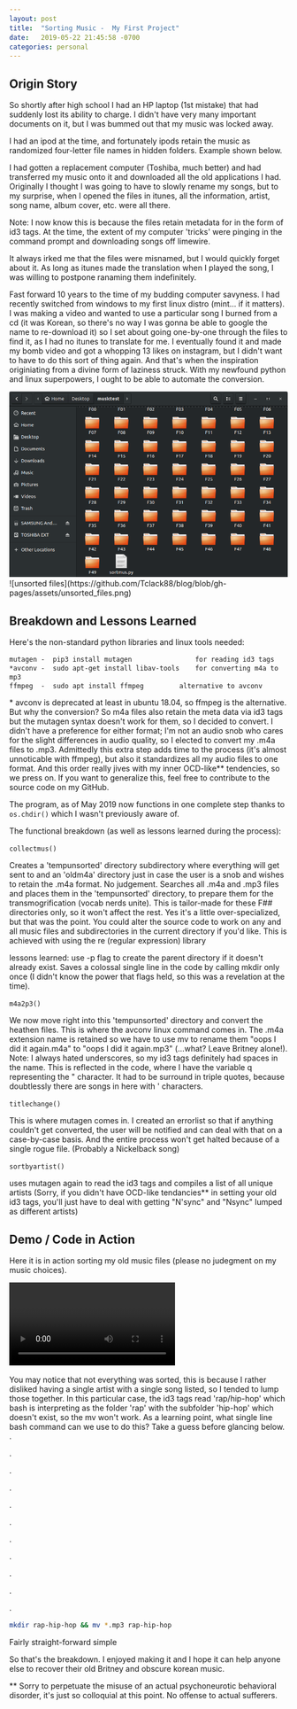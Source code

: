 ```yaml
---
layout: post
title:  "Sorting Music -  My First Project"
date:   2019-05-22 21:45:58 -0700
categories: personal
---
```


## Origin Story
So shortly after high school I had an HP laptop (1st mistake) that had suddenly lost its ability to charge. I didn't have very many important documents on it, but I was bummed out that my music was locked away.

I had an ipod at the time, and fortunately ipods retain the  music as randomized four-letter file names in hidden folders. Example shown below.

I had gotten a replacement computer (Toshiba, much better) and had transferred my music onto it and downloaded all the old applications I had. Originally I thought I was going to have to slowly rename my songs, but to my surprise, when I opened the files in itunes, all the information, artist, song name, album cover, etc. were all there.

Note: I now know this is because the files retain metadata for in the form of id3 tags. At the time, the extent of my computer 'tricks' were pinging in the command prompt and downloading songs off limewire.

It always irked me that the files were misnamed, but I would quickly forget about it. As long as itunes made the translation when I played the song, I was willing to postpone ranaming them indefinitely.

Fast forward 10 years to the time of my budding computer savyness. I had recently switched from windows to my first linux distro (mint... if it matters). I was making a video and wanted to use a particular song I burned from a cd (it was Korean, so there's no way I was gonna be able to google the name to re-download it) so I set about going one-by-one through the files to find it, as I had no itunes to translate for me. I eventually found it and made my bomb video and got a whopping 13 likes on instagram, but I didn't want to have to do this sort of thing again. And that's when the inspiration originiating from a divine form of laziness struck. With my newfound python and linux superpowers, I ought to be able to automate the conversion.

<img src="https://github.com/Tclack88/blog/blob/gh-pages/assets/unsorted_folders.png" alt='unsorted folders'>
![unsorted files](https://github.com/Tclack88/blog/blob/gh-pages/assets/unsorted_files.png)


## Breakdown and Lessons Learned

Here's the non-standard python libraries and linux tools needed:

	mutagen	-  pip3 install mutagen                for reading id3 tags
	*avconv	-  sudo apt-get install libav-tools    for converting m4a to mp3
	ffmpeg  -  sudo apt install ffmpeg 	       alternative to avconv


\* avconv is deprecated at least in ubuntu 18.04, so ffmpeg is the alternative. But why the conversion? So m4a files also retain the meta data via id3 tags but the mutagen syntax doesn't work for them, so I decided to convert. I didn't have a preference for either format; I'm not an audio snob who cares for the slight differences in audio quality, so I elected to convert my .m4a files to .mp3. Admittedly this extra step adds time to the process (it's almost unnoticable with ffmpeg), but also it standardizes all my audio files to one format. And this order really jives with my inner OCD-like\*\* tendencies, so we press on. If you want to generalize this, feel free to contribute to the source code on my GitHub.

The program, as of May 2019 now functions in one complete step thanks to `os.chdir()` which I wasn't previously aware of.



The functional breakdown (as well as lessons learned during the process):

`collectmus()`

Creates a 'tempunsorted' directory subdirectory where everything will get sent to and an 'oldm4a' directory just in case the user is a snob and wishes to retain the .m4a format. No judgement.
Searches all .m4a and .mp3 files and places them in the 'tempunsorted' directory, to prepare them for the transmogrification (vocab nerds unite). This is tailor-made for these F## directories only, so it won't affect the rest. Yes it's a little over-specialized, but that was the point. You could alter the source code to work on any and all music files and subdirectories in the current directory if you'd like. This is achieved with using the re (regular expression) library

lessons learned: use -p flag to create the parent directory if it doesn't already exist. Saves a colossal single line in the code by calling mkdir only once (I didn't know the power that flags held, so this was a revelation at the time).

`m4a2p3()`

We now move right into this 'tempunsorted' directory and convert the heathen files. This is where the avconv linux command comes in. The .m4a extension name is retained so we have to use mv to rename them "oops I did it again.m4a" to "oops I did it again.mp3" (...what? Leave Britney alone!).
Note: I always hated underscores, so my id3 tags definitely had spaces in the name. This is reflected in the code, where I have the variable q representing the " character. It had to be surround in triple quotes, because doubtlessly there are songs in here with ' characters. 

`titlechange()`

This is where mutagen comes in. I created an errorlist so that if anything couldn't get converted, the user will be notified and can deal with that on a case-by-case basis. And the entire process won't get halted because of a single rogue file. (Probably a Nickelback song)

`sortbyartist()`

uses mutagen again to read the id3 tags and compiles a list of all unique artists (Sorry, if you didn't have OCD-like tendancies\*\* in setting your old id3 tags, you'll just have to deal with getting "N'sync" and "Nsync" lumped as different artists)

## Demo / Code in Action

Here it is in action sorting my old music files (please no judegment on my music choices).

![sorted](https://github.com/Tclack88/blog/blob/gh-pages/assets/sorting.mp4)

You may notice that not everything was sorted, this is because I rather disliked having a single artist with a single song listed, so I tended to lump those together. In this particular case, the id3 tags read 'rap/hip-hop' which bash is interpreting as the folder 'rap' with the subfolder 'hip-hop' which doesn't exist, so the mv won't work. As a learning point, what single line bash command can we use to do this? Take a guess before glancing below.
.

.

.

.

.

.

.

.

.

.

.

```bash
mkdir rap-hip-hop && mv *.mp3 rap-hip-hop
```
Fairly straight-forward simple

So that's the breakdown. I enjoyed making it and I hope it can help anyone else to recover their old Britney and obscure korean music.


\*\* Sorry to perpetuate the misuse of an actual psychoneurotic behavioral disorder, it's just so colloquial at this point. No offense to actual sufferers.


